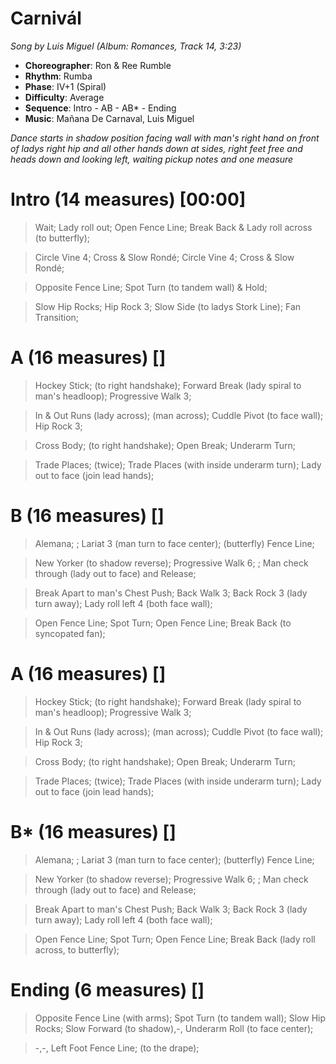 # Carnivál
*Song by Luis Miguel (Album: Romances, Track 14, 3:23)*
 
* **Choreographer**: Ron & Ree Rumble
* **Rhythm**: Rumba
* **Phase**: IV+1 (Spiral)
* **Difficulty**: Average
* **Sequence**: Intro - AB - AB* - Ending
* **Music**: Mañana De Carnaval, Luis Miguel
 
*Dance starts in shadow position facing wall with man's right hand on front of ladys right hip and all other hands down at sides, right feet free and heads down and looking left, waiting pickup notes and one measure*
 
# Intro (14 measures) [00:00]

> Wait; Lady roll out; Open Fence Line; Break Back & Lady roll across (to butterfly);

> Circle Vine 4; Cross & Slow Rondé; Circle Vine 4; Cross & Slow Rondé;

> Opposite Fence Line; Spot Turn (to tandem wall) & Hold;

> Slow Hip Rocks; Hip Rock 3; Slow Side (to ladys Stork Line); Fan Transition;

# A (16 measures) []

> Hockey Stick; (to right handshake); Forward Break (lady spiral to man's headloop); Progressive Walk 3;

> In & Out Runs (lady across); (man across); Cuddle Pivot (to face wall); Hip Rock 3;

> Cross Body; (to right handshake); Open Break; Underarm Turn;

> Trade Places; (twice); Trade Places (with inside underarm turn); Lady out to face (join lead hands);

# B (16 measures) []

> Alemana; ; Lariat 3 (man turn to face center); (butterfly) Fence Line;

> New Yorker (to shadow reverse); Progressive Walk 6; ; Man check through (lady out to face) and Release;

> Break Apart to man's Chest Push; Back Walk 3; Back Rock 3 (lady turn away); Lady roll left 4 (both face wall);

> Open Fence Line; Spot Turn; Open Fence Line; Break Back (to syncopated fan);

# A (16 measures) []

> Hockey Stick; (to right handshake); Forward Break (lady spiral to man's headloop); Progressive Walk 3;

> In & Out Runs (lady across); (man across); Cuddle Pivot (to face wall); Hip Rock 3;

> Cross Body; (to right handshake); Open Break; Underarm Turn;

> Trade Places; (twice); Trade Places (with inside underarm turn); Lady out to face (join lead hands);

# B* (16 measures) []

> Alemana; ; Lariat 3 (man turn to face center); (butterfly) Fence Line;

> New Yorker (to shadow reverse); Progressive Walk 6; ; Man check through (lady out to face) and Release;

> Break Apart to man's Chest Push; Back Walk 3; Back Rock 3 (lady turn away); Lady roll left 4 (both face wall);

> Open Fence Line; Spot Turn; Open Fence Line; Break Back (lady roll across, to butterfly);

# Ending (6 measures) []

> Opposite Fence Line (with arms); Spot Turn (to tandem wall); Slow Hip Rocks; Slow Forward (to shadow),-, Underarm Roll (to face center);

> -,-, Left Foot Fence Line; (to the drape);